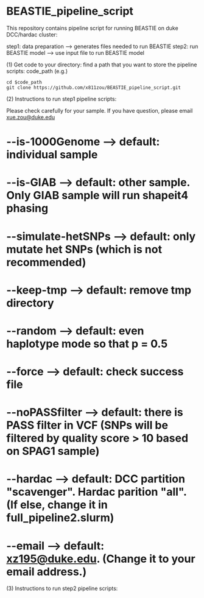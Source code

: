 # BEASTIE_pipeline_script
This repository contains pipeline script for running BEASTIE on duke DCC/hardac cluster:

step1: data preparation --> generates files needed to run BEASTIE 
step2: run BEASTIE model --> use input file to run BEASTIE model

(1) Get code to your directory:
find a path that you want to store the pipeline scripts: code_path (e.g.)
```
cd $code_path
git clone https://github.com/x811zou/BEASTIE_pipeline_script.git
```

(2) Instructions to run step1 pipeline scripts:

Please check carefully for your sample. If you have question, please email xue.zou@duke.edu
# --is-1000Genome    --> default: individual sample
# --is-GIAB          --> default: other sample. Only GIAB sample will run shapeit4 phasing
# --simulate-hetSNPs --> default: only mutate het SNPs (which is not recommended)
# --keep-tmp         --> default: remove tmp directory
# --random           --> default: even haplotype mode so that p = 0.5
# --force            --> default: check success file
# --noPASSfilter     --> default: there is PASS filter in VCF (SNPs will be filtered by quality score > 10 based on SPAG1 sample)
# --hardac           --> default: DCC partition "scavenger". Hardac parition "all". (If else, change it in full_pipeline2.slurm)
# --email            --> default: xz195@duke.edu. (Change it to your email address.)

(3) Instructions to run step2 pipeline scripts:
